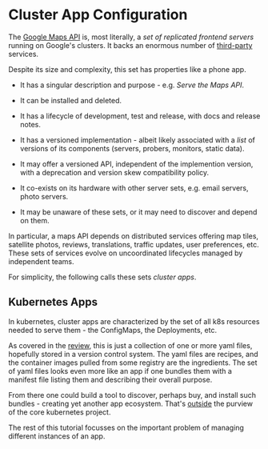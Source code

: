 # Cluster App Configuration

[Google Maps API]: https://enterprise.google.com/maps/products/mapsapi.html
[third-party]: https://www.noupe.com/development/collection-of-the-coolest-uses-of-the-google-maps-api.html

The [Google Maps API] is, most literally, a _set of
replicated frontend servers_ running on Google's
clusters.  It backs an enormous number of
[third-party] services.

Despite its size and complexity, this set has
properties like a phone app.

* It has a singular description and purpose -
  e.g. _Serve the Maps API_.

* It can be installed and deleted.

* It has a lifecycle of development, test and release,
  with docs and release notes.

* It has a versioned implementation - albeit likely
  associated with a _list_ of versions of its components
  (servers, probers, monitors, static data).

* It may offer a versioned API, independent of the
  implemention version, with a deprecation and version
  skew compatibility policy.

* It co-exists on its hardware with other server sets,
  e.g. email servers, photo servers.

* It may be unaware of these sets, or it may need to
  discover and depend on them.

In particular, a maps API depends on distributed
services offering map tiles, satellite photos, reviews,
translations, traffic updates, user preferences, etc.
These sets of services evolve on uncoordinated
lifecycles managed by independent teams.

For simplicity, the following calls these sets
_cluster apps_.

## Kubernetes Apps

In kubernetes, cluster apps are characterized by the
set of all k8s resources needed to serve them - the
ConfigMaps, the Deployments, etc.

As covered in the [review](/k8sReview), this is just a
collection of one or more yaml files, hopefully stored
in a version control system.  The yaml files are
recipes, and the container images pulled from some
registry are the ingredients.  The set of yaml files
looks even more like an app if one bundles them with a
manifest file listing them and describing their overall
purpose.

[outside]: https://kubernetes.io/docs/concepts/overview/what-is-kubernetes/#what-kubernetes-is-not

From there one could build a tool to discover, perhaps
buy, and install such bundles - creating yet another app
ecosystem. That's [outside] the purview of the core
kubernetes project.

The rest of this tutorial focusses on the important
problem of managing different instances of an app.
